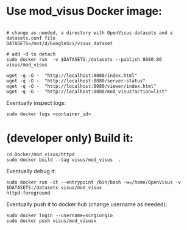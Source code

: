 # Use mod_visus Docker image:

```

# change as needed, a directory with OpenVisus datasets and a datasets.conf file
DATASETS=/mnt/d/GoogleSci/visus_dataset

# add -d to detach
sudo docker run  -v $DATASETS:/datasets --publish 8080:80 visus/mod_visus

wget -q -O -  "http://localhost:8080/index.html"
wget -q -O -  "http://localhost:8080/server-status"
wget -q -O -  "http://localhost:8080/viewer/index.html"
wget -q -O -  "http://localhost:8080/mod_visus?action=list"
```

Eventually inspect logs:

```
sudo docker logs <container_id>
```


# (developer only) Build it:

```
cd Docker/mod_visus/httpd
sudo docker build --tag visus/mod_visus  .
```

Eventually debug it:

```
sudo docker run -it --entrypoint /bin/bash -w=/home/OpenVisus -v $DATASETS:/datasets visus/mod_visus
httpd-foreground
```

Eventually push it to docker hub (change username as needed):

```
sudo docker login --username=scrgiorgio 
sudo docker push visus/mod_visusx
```

